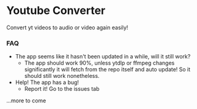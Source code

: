 # Youtube Converter

Convert yt videos to audio or video again easily!

### FAQ

- The app seems like it hasn't been updated in a while, will it still work?
  - The app should work 90%, unless ytdlp or ffmpeg changes significantly it will fetch from the repo itself and auto update! So it should still work nonetheless.
- Help! The app has a bug!
  - Report it! Go to the issues tab

...more to come
